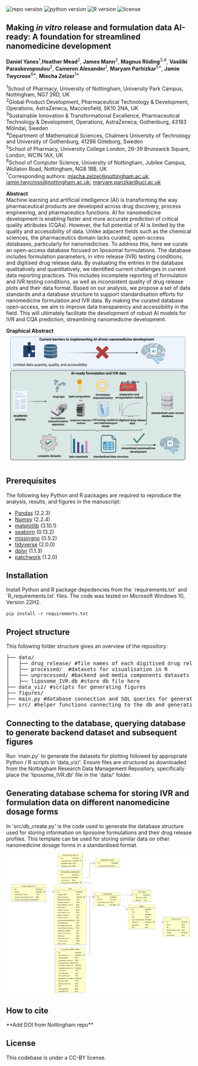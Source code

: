 ![repo version](https://img.shields.io/badge/Version-v.1.0-green)
![python version](https://img.shields.io/badge/python-3.12.1-blue)
![R version](https://img.shields.io/badge/R-4.3.0-orange)
![license](https://img.shields.io/badge/License-CC--BY-red)


<h2 id="Title">Making <em>in vitro</em> release and formulation data AI-ready: A foundation for streamlined nanomedicine development</h2>


**Daniel Yanes**<sup>1</sup>,**Heather Mead**<sup>2</sup>, **James Mann**<sup>2</sup>, **Magnus Röding**<sup>3,4</sup>, **Vasiliki Paraskevopoulou**<sup>2</sup>, **Cameron Alexander**<sup>1</sup>, **Maryam Parhizkar**<sup>5*</sup>, **Jamie Twycross**<sup>6*</sup>, **Mischa Zelzer**<sup>1*</sup>

<sup>1</sup>School of Pharmacy, University of Nottingham, University Park Campus, Nottingham, NG7 2RD, UK\
<sup>2</sup>Global Product Development, Pharmaceutical Technology & Development, Operations, AstraZeneca, Macclesfield, SK10 2NA, UK\
<sup>3</sup>Sustainable Innovation & Transformational Excellence, Pharmaceutical Technology & Development, Operations, AstraZeneca, Gothenburg, 43183 Mölndal, Sweden\
<sup>4</sup>Department of Mathematical Sciences, Chalmers University of Technology and University of Gothenburg, 41296 Göteborg, Sweden\
<sup>5</sup>School of Pharmacy, University College London, 29-39 Brunswick Square, London, WC1N 1AX, UK\
<sup>6</sup>School of Computer Science, University of Nottingham, Jubilee Campus, Wollaton Road, Nottingham, NG8 1BB, UK\
<sup>\*</sup>Corresponding authors: mischa.zelzer@nottingham.ac.uk; jamie.twycross@nottingham.ac.uk; maryam.parizkar@ucl.ac.uk

**Abstract**\
Machine learning and artificial intelligence (AI) is transforming the way pharmaceutical products are developed across drug discovery, process engineering, and pharmaceutics functions. AI for nanomedicine development is enabling faster and more accurate prediction of critical quality attributes (CQAs). However, the full potential of AI is limited by the quality and accessibility of data. Unlike adjacent fields such as the chemical sciences, the pharmaceutics domain lacks curated, open-access databases, particularly for nanomedicines. To address this, here we curate an open-access database focused on liposomal formulations. The database includes formulation parameters, in vitro release (IVR) testing conditions, and digitised drug release data. By evaluating the entries in the database qualitatively and quantitatively, we identified current challenges in current data reporting practices. This includes incomplete reporting of formulation and IVR testing conditions, as well as inconsistent quality of drug release plots and their data format. Based on our analysis, we propose a set of data standards and a database structure to support standardisation efforts for nanomedicine formulation and IVR data. By making the curated database open-access, we aim to improve data transparency and accessibility in the field. This will ultimately facilitate the development of robust AI models for IVR and CQA prediction, streamlining nanomedicine development. 

**Graphical Abstract**\
![Figure 1](figures/graphical_abstract.png?raw=true "Graphical Abstract")


<!-- Prerequisites-->
<h2 id="Prerequisites">Prerequisites</h2>

The following key Python and R packages are required to reproduce the analysis, results, and figures in the manuscript:

- [Pandas](https://pandas.pydata.org/) (2.2.3)  
- [Numpy](https://numpy.org/) (2.2.4)  
- [matplotlib](https://matplotlib.org/) (3.10.1)  
- [seaborn](https://scikit-learn.org/) (0.13.2)  
- [missingno](https://pypi.org/project/missingno/) (0.5.2)  
- [tidyverse](https://www.tidyverse.org/packages/) (2.0.0)  
- [dplyr](https://cran.r-project.org/web/packages/dplyr/index.html) (1.1.3)  
- [patchwork](https://cran.r-project.org/web/packages/patchwork/index.html) (1.2.0)  


<h2 id="Installation">Installation</h2>
Install Python and R package depedencies from the `requirements.txt` and `R_requirements.txt` files. The code was tested on Microsoft Windows 10, Version 22H2.

```
pip install -r requirements.txt
```

<!-- Content-->
<h2 id="content">Project structure</h2>
This following folder structure gives an overview of the repository:

<pre>
├── data/
│   ├── drug_release/ #file names of each digitised drug release profile based on IVR_ID     
│   ├── processed/  #datasets for visualisation in R
│   ├── unprocessed/ #backend and media components datasets
│   ├── liposome_IVR.db #store db file here  
├── data_viz/ #scripts for generating figures
├── figures/ 
├── main.py #database connection and SQL queries for generating datasets for analysis and plotting
├── src/ #helper functions connecting to the db and generating db schema
</pre>

<h2 id="content">Connecting to the database, querying database to generate backend dataset and subsequent figures</h2> 
Run `main.py` to generate the datasets for plotting followed by appropriate Python / R scripts in 'data_viz/'. Ensure files are structured as downloaded from the Nottingham Research Data Management Repository, specifically place the 'liposome_IVR.db' file in the 'data/' folder. 


<h2 id="content">Generating database schema for storing IVR and formulation data on different nanomedicine dosage forms</h2> 
In 'src/db_create.py' is the code used to generate the database structure used for storing information on liposome formulations and their drug release profiles. This template can be used for storing similar data on other nanomedicine dosage forms in a standardised format. 

![Figure 2](figures/figure_2.PNG?raw=true "Liposome IVR database structure")

<!-- How to cite-->
<h2 id="How-to-cite">How to cite</h2>
**Add DOI from Nottingham repo**

<!-- License-->
<h2 id="License">License</h2>
This codebase is under a CC-BY license. 